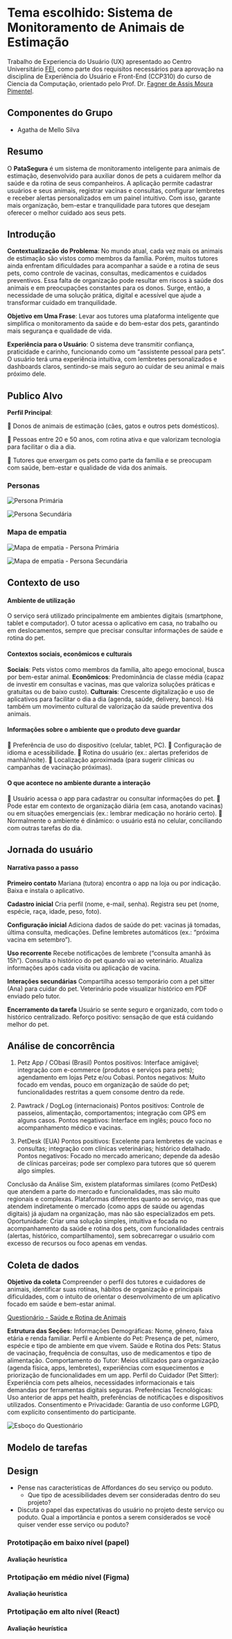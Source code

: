 # **Tema escolhido:** Sistema de Monitoramento de Animais de Estimação

Trabalho de Experiencia do Usuário (UX) apresentado ao Centro Universitário [FEI](https://portal.fei.edu.br/), como parte dos requisitos necessários para aprovação na disciplina de Experiência do Usuário e Front-End (CCP310) do curso de Ciencia da Computação, orientado pelo Prof. Dr. [Fagner de Assis Moura Pimentel](https://github.com/fagnerpimentel).

## Componentes do Grupo

- Agatha de Mello Silva

## Resumo

O **PataSegura** é um sistema de monitoramento inteligente para animais de estimação, desenvolvido para auxiliar donos de pets a cuidarem melhor da saúde e da rotina de seus companheiros. A aplicação permite cadastrar usuários e seus animais, registrar vacinas e consultas, configurar lembretes e receber alertas personalizados em um painel intuitivo. Com isso, garante mais organização, bem-estar e tranquilidade para tutores que desejam oferecer o melhor cuidado aos seus pets.

## Introdução
**Contextualização do Problema**: No mundo atual, cada vez mais os animais de estimação são vistos como membros da família. Porém, muitos tutores ainda enfrentam dificuldades para acompanhar a saúde e a rotina de seus pets, como controle de vacinas, consultas, medicamentos e cuidados preventivos. Essa falta de organização pode resultar em riscos à saúde dos animais e em preocupações constantes para os donos. Surge, então, a necessidade de uma solução prática, digital e acessível que ajude a transformar cuidado em tranquilidade.

**Objetivo em Uma Frase**: Levar aos tutores uma plataforma inteligente que simplifica o monitoramento da saúde e do bem-estar dos pets, garantindo mais segurança e qualidade de vida.

**Experiência para o Usuário**: O sistema deve transmitir confiança, praticidade e carinho, funcionando como um “assistente pessoal para pets”. O usuário terá uma experiência intuitiva, com lembretes personalizados e dashboards claros, sentindo-se mais seguro ao cuidar de seu animal e mais próximo dele.

## Publico Alvo
**Perfil Principal**:

🐾 Donos de animais de estimação (cães, gatos e outros pets domésticos).

🐾 Pessoas entre 20 e 50 anos, com rotina ativa e que valorizam tecnologia para facilitar o dia a dia.

🐾 Tutores que enxergam os pets como parte da família e se preocupam com saúde, bem-estar e qualidade de vida dos animais.

### Personas

![Persona Primária](readme_imagens/Personas/persona1.png)

![Persona Secundária](readme_imagens/Personas/persona2.png)

### Mapa de empatia

![Mapa de empatia - Persona Primária](readme_imagens/Mapa_Empatia/Persona_Primaria.png)

![Mapa de empatia - Persona Secundária](readme_imagens/Mapa_Empatia/Persona_Secundaria.png)

## Contexto de uso
#### Ambiente de utilização
O serviço será utilizado principalmente em ambientes digitais (smartphone, tablet e computador). O tutor acessa o aplicativo em casa, no trabalho ou em deslocamentos, sempre que precisar consultar informações de saúde e rotina do pet.

#### Contextos sociais, econômicos e culturais
**Sociais**: Pets vistos como membros da família, alto apego emocional, busca por bem-estar animal.
**Econômicos**: Predominância de classe média (capaz de investir em consultas e vacinas, mas que valoriza soluções práticas e gratuitas ou de baixo custo).
**Culturais**: Crescente digitalização e uso de aplicativos para facilitar o dia a dia (agenda, saúde, delivery, banco). Há também um movimento cultural de valorização da saúde preventiva dos animais.

#### Informações sobre o ambiente que o produto deve guardar
🐾 Preferência de uso do dispositivo (celular, tablet, PC).
🐾 Configuração de idioma e acessibilidade.
🐾 Rotina do usuário (ex.: alertas preferidos de manhã/noite).
🐾 Localização aproximada (para sugerir clínicas ou campanhas de vacinação próximas).

#### O que acontece no ambiente durante a interação
🐾 Usuário acessa o app para cadastrar ou consultar informações do pet.
🐾 Pode estar em contexto de organização diária (em casa, anotando vacinas) ou em situações emergenciais (ex.: lembrar medicação no horário certo).
🐾 Normalmente o ambiente é dinâmico: o usuário está no celular, conciliando com outras tarefas do dia.

## Jornada do usuário

#### Narrativa passo a passo
**Primeiro contato**
Mariana (tutora) encontra o app na loja ou por indicação.
Baixa e instala o aplicativo.

**Cadastro inicial**
Cria perfil (nome, e-mail, senha).
Registra seu pet (nome, espécie, raça, idade, peso, foto).

**Configuração inicial**
Adiciona dados de saúde do pet: vacinas já tomadas, última consulta, medicações.
Define lembretes automáticos (ex.: “próxima vacina em setembro”).

**Uso recorrente**
Recebe notificações de lembrete (“consulta amanhã às 15h”).
Consulta o histórico do pet quando vai ao veterinário.
Atualiza informações após cada visita ou aplicação de vacina.

**Interações secundárias**
Compartilha acesso temporário com a pet sitter (Ana) para cuidar do pet.
Veterinário pode visualizar histórico em PDF enviado pelo tutor.

**Encerramento da tarefa**
Usuário se sente seguro e organizado, com todo o histórico centralizado.
Reforço positivo: sensação de que está cuidando melhor do pet.

## Análise de concorrência
1. Petz App / CObasi (Brasil)
Pontos positivos: Interface amigável; integração com e-commerce (produtos e serviços para pets); agendamento em lojas Petz e/ou Cobasi.
Pontos negativos: Muito focado em vendas, pouco em organização de saúde do pet; funcionalidades restritas a quem consome dentro da rede.

2. Pawtrack / DogLog (internacionais)
Pontos positivos: Controle de passeios, alimentação, comportamentos; integração com GPS em alguns casos.
Pontos negativos: Interface em inglês; pouco foco no acompanhamento médico e vacinas.

3. PetDesk (EUA)
Pontos positivos: Excelente para lembretes de vacinas e consultas; integração com clínicas veterinárias; histórico detalhado.
Pontos negativos: Focado no mercado americano; depende da adesão de clínicas parceiras; pode ser complexo para tutores que só querem algo simples.

Conclusão da Análise
Sim, existem plataformas similares (como PetDesk) que atendem a parte do mercado e funcionalidades, mas são muito regionais e complexas.
Plataformas diferentes quanto ao serviço, mas que atendem indiretamente o mercado (como apps de saúde ou agendas digitais) já ajudam na organização, mas não são especializados em pets.
Oportunidade: Criar uma solução simples, intuitiva e focada no acompanhamento da saúde e rotina dos pets, com funcionalidades centrais (alertas, histórico, compartilhamento), sem sobrecarregar o usuário com excesso de recursos ou foco apenas em vendas.

## Coleta de dados
**Objetivo da coleta**
Compreender o perfil dos tutores e cuidadores de animais, identificar suas rotinas, hábitos de organização e principais dificuldades, com o intuito de orientar o desenvolvimento de um aplicativo focado em saúde e bem-estar animal.

[Questionário - Saúde e Rotina de Animais](https://forms.gle/9r8v1772hQCBaGya7) 

**Estrutura das Seções:**
Informações Demográficas: Nome, gênero, faixa etária e renda familiar.
Perfil e Ambiente do Pet: Presença de pet, número, espécie e tipo de ambiente em que vivem.
Saúde e Rotina dos Pets: Status de vacinação, frequência de consultas, uso de medicamentos e tipo de alimentação.
Comportamento do Tutor: Meios utilizados para organização (agenda física, apps, lembretes), experiências com esquecimentos e priorização de funcionalidades em um app.
Perfil do Cuidador (Pet Sitter): Experiência com pets alheios, necessidades informacionais e tais demandas por ferramentas digitais seguras.
Preferências Tecnológicas: Uso anterior de apps pet health, preferências de notificações e dispositivos utilizados.
Consentimento e Privacidade: Garantia de uso conforme LGPD, com explícito consentimento do participante.

![Esboço do Questionário](readme_imagens/Coleta_de_Dados/esbocoQuestionario.png)

## Modelo de tarefas
## Design

- Pense nas características de Affordances do seu serviço ou poduto. 
    - Que tipo de acessibilidades devem ser consideradas dentro do seu projeto?
- Discuta o papel das expectativas do usuário no projeto deste serviço ou poduto. Qual a importância e pontos a serem considerados se você quiser vender esse serviço ou poduto?

### Prototipação em baixo nível (papel)
#### Avaliação heurística

### Prtotipação em médio nível (Figma)
#### Avaliação heurística

### Prtotipação em alto nível (React)
#### Avaliação heurística



<!-- TODOs:
- Add exemplos
 -->

